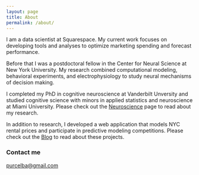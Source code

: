 ```yaml
---
layout: page
title: About
permalink: /about/
---
```

I am a data scientist at Squarespace.  My current work focuses on developing tools and analyses to optimize marketing spending and forecast performance. 

Before that I was a postdoctoral fellow in the Center for Neural Science at New York University.  My research combined computational modeling, behavioral experiments, and electrophysiology to study neural mechanisms of decision making.  

I completed my PhD in cognitive neuroscience at Vanderbilt Unversity and studied cognitive science with minors in applied statistics and neuroscience at Miami University. Please check out the [Neuroscience](https://purcelba.github.io/Neuroscience/) page to read about my research.

In addition to research, I developed a web application that models NYC rental prices and participate in predictive modeling competitions.  Please check out the [Blog](https://purcelba.github.io/) to read about these projects.

### Contact me

[purcelba@gmail.com](mailto:purcelba@gmail.com)